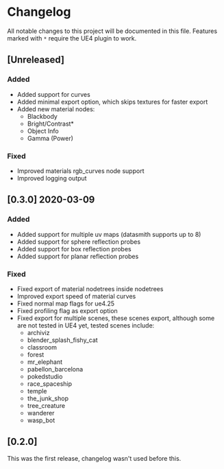 # Changelog
All notable changes to this project will be documented in this file.
Features marked with `*` require the UE4 plugin to work.

## [Unreleased]
### Added
+ Added support for curves
+ Added minimal export option, which skips textures for faster export
+ Added new material nodes:
  - Blackbody
  - Bright/Contrast*
  - Object Info
  - Gamma (Power)

### Fixed
* Improved materials rgb_curves node support
* Improved logging output

## [0.3.0] 2020-03-09

### Added
+ Added support for multiple uv maps (datasmith supports up to 8)
+ Added support for sphere reflection probes
+ Added support for box reflection probes
+ Added support for planar reflection probes

### Fixed
* Fixed export of material nodetrees inside nodetrees
* Improved export speed of material curves
* Fixed normal map flags for ue4.25
* Fixed profiling flag as export option
* Fixed export for multiple scenes, these scenes export, although some are not
  tested in UE4 yet, tested scenes include:
  + archiviz
  + blender_splash_fishy_cat
  + classroom
  + forest
  + mr_elephant
  + pabellon_barcelona
  + pokedstudio
  + race_spaceship
  + temple
  + the_junk_shop
  + tree_creature
  + wanderer
  + wasp_bot

## [0.2.0]

This was the first release, changelog wasn't used before this.
